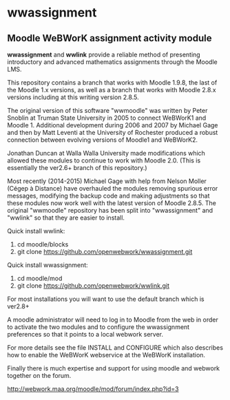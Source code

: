 # wwassignment
## Moodle WeBWorK assignment activity module

**wwassignment** and **wwlink** provide a reliable method of presenting introductory and 
advanced mathematics assignments through the Moodle LMS.  

This repository contains a branch that works with Moodle 1.9.8, the last of the Moodle 1.x versions, 
as well as a branch that works with  Moodle 2.8.x versions including at this writing version 2.8.5.  

The original version of this software "wwmoodle" was written by Peter Snoblin at Truman State University
in 2005 to connect WeBWorK1 and Moodle 1.  Additional development during 2006 and 2007 
by Michael Gage and then by Matt Leventi at the University of Rochester 
produced a robust connection between evolving versions of Moodle1 and WeBWorK2. 

Jonathan Duncan at Walla Walla University made modifications which allowed 
these modules to continue to work with Moodle 2.0.
(This is essentially the ver2.6+ branch of this repository.) 

Most recently (2014-2015) Michael Gage with help from  Nelson Moller (Cégep à Distance) have overhauled the 
modules removing spurious error messages, modifying the backup code and 
making adjustments so that these modules now work well with the latest version of Moodle 2.8.5.
The original "wwmoodle" repository has been split into "wwassignment" and "wwlink" so 
that they are easier to install.

Quick install wwlink:
1. cd moodle/blocks
2. git clone https://github.com/openwebwork/wwassignment.git

Quick install wwassignment:
1. cd moodle/mod
2. git clone https://github.com/openwebwork/wwlink.git

For most installations you will want to use the default branch which is ver2.8+

A moodle administrator will need to log in to Moodle from the web in order to activate the two modules and 
to configure the wwassignment preferences so that it points to a local webwork server. 

For more details see the file INSTALL and CONFIGURE which also 
describes how to enable the WeBWorK webservice at the WeBWorK installation.

Finally there is much expertise and support for using moodle and webwork together on the 
forum.

http://webwork.maa.org/moodle/mod/forum/index.php?id=3
